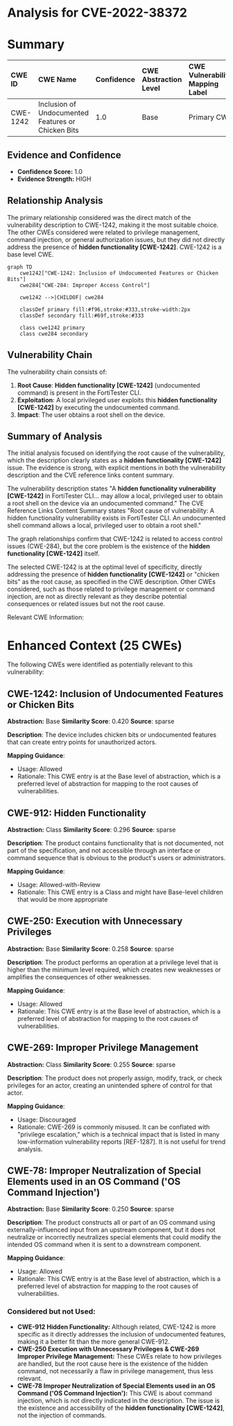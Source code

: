 # Analysis for CVE-2022-38372

# Summary
| CWE ID    | CWE Name                                                                       | Confidence | CWE Abstraction Level | CWE Vulnerability Mapping Label | CWE-Vulnerability Mapping Notes |
| :-------- | :----------------------------------------------------------------------------- | :--------- | :---------------------- | :------------------------------ | :------------------------------ |
| CWE-1242 | Inclusion of Undocumented Features or Chicken Bits                                           | 1.0        | Base                    | Primary CWE                   | Allowed                       |

## Evidence and Confidence

*   **Confidence Score:** 1.0
*   **Evidence Strength:** HIGH

## Relationship Analysis
The primary relationship considered was the direct match of the vulnerability description to CWE-1242, making it the most suitable choice. The other CWEs considered were related to privilege management, command injection, or general authorization issues, but they did not directly address the presence of **hidden functionality [CWE-1242]**. CWE-1242 is a base level CWE.

```mermaid
graph TD
    cwe1242["CWE-1242: Inclusion of Undocumented Features or Chicken Bits"]
    cwe284["CWE-284: Improper Access Control"]
    
    cwe1242 -->|CHILDOF| cwe284

    classDef primary fill:#f96,stroke:#333,stroke-width:2px
    classDef secondary fill:#69f,stroke:#333
    
    class cwe1242 primary
    class cwe284 secondary
```

## Vulnerability Chain
The vulnerability chain consists of:
  1. **Root Cause**: **Hidden functionality [CWE-1242]** (undocumented command) is present in the FortiTester CLI.
  2. **Exploitation**: A local privileged user exploits this **hidden functionality [CWE-1242]** by executing the undocumented command.
  3. **Impact**: The user obtains a root shell on the device.

## Summary of Analysis
The initial analysis focused on identifying the root cause of the vulnerability, which the description clearly states as a **hidden functionality [CWE-1242]** issue. The evidence is strong, with explicit mentions in both the vulnerability description and the CVE reference links content summary.

The vulnerability description states "A **hidden functionality vulnerability [CWE-1242]** in FortiTester CLI... may allow a local, privileged user to obtain a root shell on the device via an undocumented command."
The CVE Reference Links Content Summary states "Root cause of vulnerability: A hidden functionality vulnerability exists in FortiTester CLI. An undocumented shell command allows a local, privileged user to obtain a root shell."

The graph relationships confirm that CWE-1242 is related to access control issues (CWE-284), but the core problem is the existence of the **hidden functionality [CWE-1242]** itself.

The selected CWE-1242 is at the optimal level of specificity, directly addressing the presence of **hidden functionality [CWE-1242]** or "chicken bits" as the root cause, as specified in the CWE description. Other CWEs considered, such as those related to privilege management or command injection, are not as directly relevant as they describe potential consequences or related issues but not the root cause.

Relevant CWE Information:

# Enhanced Context (25 CWEs)
The following CWEs were identified as potentially relevant to this vulnerability:

## CWE-1242: Inclusion of Undocumented Features or Chicken Bits
**Abstraction:** Base
**Similarity Score**: 0.420
**Source**: sparse

**Description**:
The device includes chicken bits or undocumented features that can create entry points for unauthorized actors.

**Mapping Guidance**:
- Usage: Allowed
- Rationale: This CWE entry is at the Base level of abstraction, which is a preferred level of abstraction for mapping to the root causes of vulnerabilities.



## CWE-912: Hidden Functionality
**Abstraction:** Class
**Similarity Score**: 0.296
**Source**: sparse

**Description**:
The product contains functionality that is not documented, not part of the specification, and not accessible through an interface or command sequence that is obvious to the product's users or administrators.

**Mapping Guidance**:
- Usage: Allowed-with-Review
- Rationale: This CWE entry is a Class and might have Base-level children that would be more appropriate



## CWE-250: Execution with Unnecessary Privileges
**Abstraction:** Base
**Similarity Score**: 0.258
**Source**: sparse

**Description**:
The product performs an operation at a privilege level that is higher than the minimum level required, which creates new weaknesses or amplifies the consequences of other weaknesses.

**Mapping Guidance**:
- Usage: Allowed
- Rationale: This CWE entry is at the Base level of abstraction, which is a preferred level of abstraction for mapping to the root causes of vulnerabilities.



## CWE-269: Improper Privilege Management
**Abstraction:** Class
**Similarity Score**: 0.255
**Source**: sparse

**Description**:
The product does not properly assign, modify, track, or check privileges for an actor, creating an unintended sphere of control for that actor.

**Mapping Guidance**:
- Usage: Discouraged
- Rationale: CWE-269 is commonly misused. It can be conflated with "privilege escalation," which is a technical impact that is listed in many low-information vulnerability reports [REF-1287]. It is not useful for trend analysis.



## CWE-78: Improper Neutralization of Special Elements used in an OS Command ('OS Command Injection')
**Abstraction:** Base
**Similarity Score**: 0.250
**Source**: sparse

**Description**:
The product constructs all or part of an OS command using externally-influenced input from an upstream component, but it does not neutralize or incorrectly neutralizes special elements that could modify the intended OS command when it is sent to a downstream component.

**Mapping Guidance**:
- Usage: Allowed
- Rationale: This CWE entry is at the Base level of abstraction, which is a preferred level of abstraction for mapping to the root causes of vulnerabilities.

### Considered but not Used:

*   **CWE-912 Hidden Functionality:** Although related, CWE-1242 is more specific as it directly addresses the inclusion of undocumented features, making it a better fit than the more general CWE-912.
*   **CWE-250 Execution with Unnecessary Privileges & CWE-269 Improper Privilege Management:** These CWEs relate to how privileges are handled, but the root cause here is the existence of the hidden command, not necessarily a flaw in privilege management, thus less relevant.
*   **CWE-78 Improper Neutralization of Special Elements used in an OS Command ('OS Command Injection'):** This CWE is about command injection, which is not directly indicated in the description. The issue is the existence and accessibility of the **hidden functionality [CWE-1242]**, not the injection of commands.